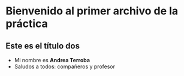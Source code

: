  # Bienvenido al primer archivo de la práctica
 ## Este es el título dos
 * Mi nombre es **Andrea Terroba**
 * Saludos a todos: compañeros y profesor

 
